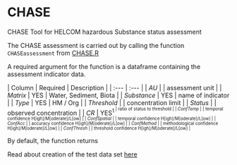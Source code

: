 # CHASE
CHASE Tool for HELCOM hazardous Substance status assessment

The CHASE assessment is carried out by calling the function `CHASEassessment` from [CHASE.R](src/CHASE.R)

A required argument for the function is a dataframe containing the assessment indicator data.

| Column | Required | Description | 
| :---         |     :---      |
| *AU* |  | assessment unit |
| *Matrix* | YES | Water, Sediment, Biota |
| *Substance* | YES | name of indicator |
| *Type* | YES | HM / Org |
| *Threshold* |  | concentration limit  |
| *Status*    |  | observed concentration |
| *CR* | YES<sup>1<sup> | ratio of status to threshold |
| *ConfTemp* |  | temporal confidence H[igh]/M[oderate]/L[ow] |
| *ConfSpatial* |  | temporal confidence  H[igh]/M[oderate]/L[ow] |
| *ConfAcc* |  | accuracy confidence  H[igh]/M[oderate]/L[ow] |
| *ConfMethod* |  | methodological confidence  H[igh]/M[oderate]/L[ow] |
| *ConfThresh* |  | threshold confidence H[igh]/M[oderate]/L[ow] |

By default, the function returns 

Read about creation of the test data set [here](test_dataset.md)
